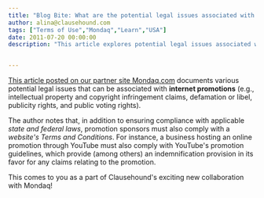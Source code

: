 ```yaml
---
title: "Blog Bite: What are the potential legal issues associated with online promotions?"
author: alina@clausehound.com
tags: ["Terms of Use","Mondaq","Learn","USA"]
date: 2011-07-20 00:00:00
description: "This article explores potential legal issues associated with online promotions."


---
```


[This article posted on our partner site Mondaq.com](http://www.mondaq.com/unitedstates/x/133708/Social+Media/Potential+Legal+Issues+Associated+With+Internet+Promotions) documents various potential legal issues that can be associated with **internet promotions** (e.g., intellectual property and copyright infringement claims, defamation or libel, publicity rights, and public voting rights). 

The author notes that, in addition to ensuring compliance with applicable *state and federal laws*, promotion sponsors must also comply with a *website's Terms and Conditions*. For instance, a business hosting an online promotion through YouTube must also comply with YouTube's promotion guidelines, which provide (among others) an indemnification provision in its favor for any claims relating to the promotion.

This comes to you as a part of Clausehound's exciting new collaboration with Mondaq!
